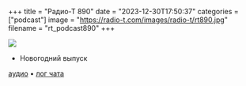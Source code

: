 +++
title = "Радио-Т 890"
date = "2023-12-30T17:50:37"
categories = ["podcast"]
image = "https://radio-t.com/images/radio-t/rt890.jpg"
filename = "rt_podcast890"
+++

![](https://radio-t.com/images/radio-t/rt.jpg)

- Новогодний выпуск


[аудио](https://cdn.radio-t.com/rt_podcast890.mp3) • [лог чата](https://chat.radio-t.com/logs/radio-t-890.html)
<audio src="https://cdn.radio-t.com/rt_podcast890.mp3" preload="none"></audio>
